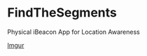 FindTheSegments
===============

Physical iBeacon App for Location Awareness

[Imgur](http://i.imgur.com/lFMIw7Z.png)
